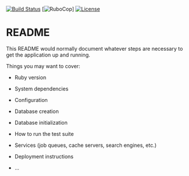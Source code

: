 [![Build Status](https://travis-ci.org/bfpi/klarschiff-backoffice.svg?branch=master)](https://travis-ci.org/bfpi/klarschiff-backoffice)
[![RuboCop](https://github.com/bfpi/klarschiff-backoffice/workflows/RuboCop/badge.svg)]
[![License](https://img.shields.io/github/license/bfpi/klarschiff-backoffice)](LICENSE)

# README

This README would normally document whatever steps are necessary to get the
application up and running.

Things you may want to cover:

* Ruby version

* System dependencies

* Configuration

* Database creation

* Database initialization

* How to run the test suite

* Services (job queues, cache servers, search engines, etc.)

* Deployment instructions

* ...
